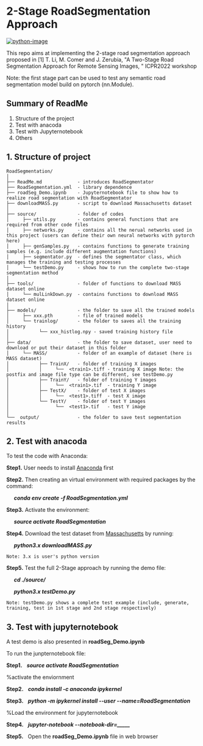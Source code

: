 # 2-Stage RoadSegmentation Approach

[![python-image]][python-url]

This repo aims at implementing the 2-stage road segmentation approach proposed in [1] T. Li, M. Comer and J. Zerubia, "A Two-Stage Road Segmentation Approach for Remote Sensing Images, " ICPR2022 workshop

Note: the first stage part can be used to test any semantic road segmentation model build on pytorch (nn.Module).

## Summary of ReadMe

1. Structure of the project
2. Test with anacoda
3. Test with Jupyternotebook 
4. Others


## 1. Structure of project
  ```
RoadSegmentation/
│
├── ReadMe.md             - introduces RoadSegmentator
├── RoadSegmentation.yml  - library dependence
├── roadSeg_Demo.ipynb    - Jupyternotebook file to show how to realize road segmentation with RoadSegmentator
├── downloadMASS.py       - script to download Massachusetts dataset
│
├── source/               - folder of codes
│     ├── utils.py        - contains general functions that are required from other code files
│     ├── networks.py     - contains all the nerual networks used in this project (users can define their own neural networks with pytorch here)
│     ├── genSamples.py   - contains functions to generate training samples (e.g. include different augmentation functions)
│     ├── segmentator.py  - defines the segmentator class, which manages the training and testing processes               
│     └── testDemo.py     - shows how to run the complete two-stage segmentation method  
│
├── tools/                - folder of functions to download MASS dataset online
│     └── mulLinkDown.py  - contains functions to download MASS dataset online
│
├── models/               - the folder to save all the trained models
│     ├── xxx.pth         - file of trained models 
│     └── trainlog/       - the folder to saves all the training history
│           └── xxx_histlog.npy - saved training history file
│
├── data/                 - the folder to save dataset, user need to download or put their dataset in this folder
│     └── MASS/           - folder of an example of dataset (here is MASS dataset)
│           ├── TrainX/   - folder of training X images
│           │     └──  <train1>.tiff - training X image Note: the postfix and image file type can be different, see testDemo.py
│           ├── TrainY/   - folder of training Y images
│           │     └──  <train1>.tif  - training Y image
│           ├── TestX/    - folder of test X images
│           │     └──  <test1>.tiff  - test X image
│           └── TestY/    - folder of test Y images
│                 └──  <test1>.tif   - test Y image
│
└──  output/              - the folder to save test segmentation results
  ```
## 2. Test with anacoda

To test the code with Anaconda:

**Step1.** User needs to install [Anaconda](https://www.anaconda.com) first

**Step2.** Then creating an virtual environment with required packages by the command:

&nbsp;&nbsp;&nbsp;&nbsp;   ***conda env create -f RoadSegmentation.yml***
    
**Step3.** Activate the environment:

&nbsp;&nbsp;&nbsp;&nbsp;   ***source activate RoadSegmentation***
    
**Step4.** Download the test dataset from [Massachusetts](https://www.cs.toronto.edu/~vmnih/data/) by running:

&nbsp;&nbsp;&nbsp;&nbsp;   ***python3.x downloadMASS.py*** 
    
    Note: 3.x is user's python version
    
**Step5.** Test the full 2-Stage approach by running the demo file:

&nbsp;&nbsp;&nbsp;&nbsp;   ***cd ./source/***
   
&nbsp;&nbsp;&nbsp;&nbsp;   ***python3.x testDemo.py***
   
    Note: testDemo.py shows a complete test example (include, generate, training, test in 1st stage and 2nd stage respectively) 

## 3. Test with jupyternotebook

A test demo is also presented in **roadSeg_Demo.ipynb**

To run the junpternotebook file:

**Step1.** &nbsp; ***source activate RoadSegmentation***     

%activate the enviornment

**Step2.** &nbsp; ***conda install -c anaconda ipykernel***

**Step3.** &nbsp; ***python -m ipykernel install --user --name=RoadSegmentation***  

%Load the environment for jupyternotebook

**Step4.** &nbsp; ***jupyter-notebook --notebook-dir=_____***  

**Step5.** &nbsp; Open the **roadSeg_Demo.ipynb** file in web browser




[python-image]: https://img.shields.io/badge/Python-3.x-ff69b4.svg
[python-url]: https://www.python.org/
[pytorch-image]: https://img.shields.io/badge/PyTorch-1.3-2BAF2B.svg
[pytorch-url]: https://pytorch.org/
[lic-image]: https://img.shields.io/badge/Apache-2.0-blue.svg
[lic-url]: #
